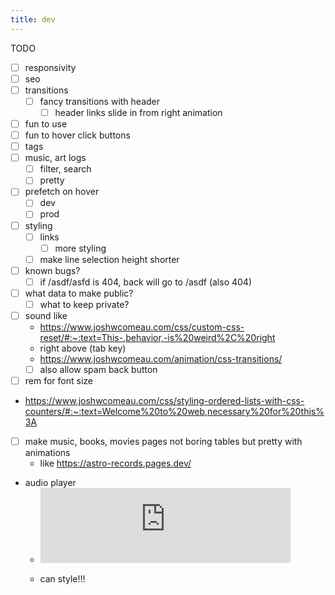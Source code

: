 ```yaml
---
title: dev
---
```


TODO

- [ ] responsivity
- [ ] seo
- [ ] transitions
  - [ ] fancy transitions with header
    - [ ] header links slide in from right animation
- [ ] fun to use
- [ ] fun to hover click buttons
- [ ] tags
- [ ] music, art logs
  - [ ] filter, search
  - [ ] pretty
- [ ] prefetch on hover
  - [ ] dev
  - [ ] prod
- [ ] styling
  - [ ] links
    - [ ] more styling
  - [ ] make line selection height shorter
- [ ] known bugs?
  - [ ] if /asdf/asfd is 404, back will go to /asdf (also 404)
- [ ] what data to make public?
  - [ ] what to keep private?
- [ ] sound like
  - https://www.joshwcomeau.com/css/custom-css-reset/#:~:text=This-,behavior,-is%20weird%2C%20right
  - right above (tab key)
  - https://www.joshwcomeau.com/animation/css-transitions/
  - [ ] also allow spam back button
- [ ] rem for font size
- https://www.joshwcomeau.com/css/styling-ordered-lists-with-css-counters/#:~:text=Welcome%20to%20web,necessary%20for%20this%3A
- [ ] make music, books, movies pages not boring tables but pretty with animations
  - like https://astro-records.pages.dev/
- audio player
  - <iframe
    style="border: 0; width: 400px; height: 120px;"
    src="https://bandcamp.com/EmbeddedPlayer/album=1994042358/size=large/bgcol=000000/linkcol=0f91ff/tracklist=false/artwork=small/transparent=true/"
    seamless
    ><a
    href="https://crywank.bandcamp.com/album/tomorrow-is-nearly-yesterday-and-everyday-is-stupid">Tomorrow
    Is Nearly Yesterday And Everyday Is Stupid by Crywank</a></iframe
  >
  - can style!!!
